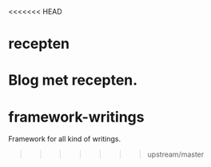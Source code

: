 <<<<<<< HEAD
# recepten
Blog met recepten.
=======
# framework-writings
 Framework for all kind of writings.
>>>>>>> upstream/master

